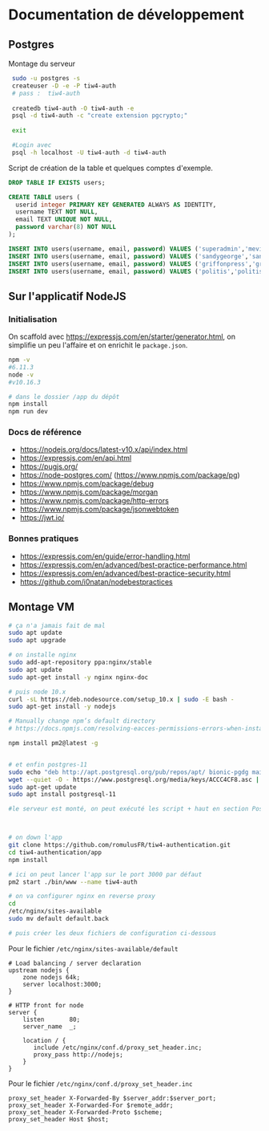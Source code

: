 Documentation de développement
==============================


Postgres
---------

Montage du serveur
 
```bash
 sudo -u postgres -s
 createuser -D -e -P tiw4-auth
 # pass :  tiw4-auth
 
 createdb tiw4-auth -O tiw4-auth -e
 psql -d tiw4-auth -c "create extension pgcrypto;"
 
 exit

 #Login avec 
 psql -h localhost -U tiw4-auth -d tiw4-auth
```
 
Script de création de la table et quelques comptes d'exemple.

```sql
DROP TABLE IF EXISTS users;

CREATE TABLE users (
  userid integer PRIMARY KEY GENERATED ALWAYS AS IDENTITY,
  username TEXT NOT NULL,
  email TEXT UNIQUE NOT NULL,
  password varchar(8) NOT NULL
);

INSERT INTO users(username, email, password) VALUES ('superadmin','mevin.kitnick@hotmail.com','iloveu');
INSERT INTO users(username, email, password) VALUES ('sandygeorge','sandy.george@hotmail.com','zuley03');
INSERT INTO users(username, email, password) VALUES ('griffonpress','griffonpress@gmail.com','Skylar7');
INSERT INTO users(username, email, password) VALUES ('politis','politis@hotmail.com','derby5');
```

Sur l'applicatif NodeJS
-----------------------


### Initialisation


On scaffold avec <https://expressjs.com/en/starter/generator.html>, on simplifie un peu l'affaire et on enrichit le `package.json`.

```bash
npm -v
#6.11.3
node -v
#v10.16.3

# dans le dossier /app du dépôt
npm install
npm run dev
```



### Docs de référence

* <https://nodejs.org/docs/latest-v10.x/api/index.html>
* <https://expressjs.com/en/api.html>
* <https://pugjs.org/>
* <https://node-postgres.com/> (<https://www.npmjs.com/package/pg>)
* <https://www.npmjs.com/package/debug>
* <https://www.npmjs.com/package/morgan>
* <https://www.npmjs.com/package/http-errors>
* <https://www.npmjs.com/package/jsonwebtoken>
* <https://jwt.io/>




### Bonnes pratiques 

* <https://expressjs.com/en/guide/error-handling.html>
* <https://expressjs.com/en/advanced/best-practice-performance.html>
* <https://expressjs.com/en/advanced/best-practice-security.html>
* <https://github.com/i0natan/nodebestpractices>




Montage VM
----------

```bash
# ça n'a jamais fait de mal
sudo apt update
sudo apt upgrade

# on installe nginx
sudo add-apt-repository ppa:nginx/stable
sudo apt update
sudo apt-get install -y nginx nginx-doc

# puis node 10.x
curl -sL https://deb.nodesource.com/setup_10.x | sudo -E bash -  
sudo apt-get install -y nodejs  

# Manually change npm’s default directory
# https://docs.npmjs.com/resolving-eacces-permissions-errors-when-installing-packages-globally

npm install pm2@latest -g


# et enfin postgres-11
sudo echo "deb http://apt.postgresql.org/pub/repos/apt/ bionic-pgdg main" | sudo tee  /etc/apt/sources.list.d/pgdg.list > /dev/null
wget --quiet -O - https://www.postgresql.org/media/keys/ACCC4CF8.asc | sudo apt-key add -
sudo apt-get update
sudo apt install postgresql-11

#le serveur est monté, on peut exécuté les script + haut en section Postgres



# on down l'app
git clone https://github.com/romulusFR/tiw4-authentication.git
cd tiw4-authentication/app
npm install

# ici on peut lancer l'app sur le port 3000 par défaut
pm2 start ./bin/www --name tiw4-auth

# on va configurer nginx en reverse proxy
cd 
/etc/nginx/sites-available
sudo mv default default.back

# puis créer les deux fichiers de configuration ci-dessous
```

Pour le fichier `/etc/nginx/sites-available/default`
```nginx
# Load balancing / server declaration
upstream nodejs {
    zone nodejs 64k;
    server localhost:3000;
}

# HTTP front for node
server {
    listen       80;
    server_name  _;

    location / {
       include /etc/nginx/conf.d/proxy_set_header.inc;
       proxy_pass http://nodejs;
    }
}
```


Pour le fichier `/etc/nginx/conf.d/proxy_set_header.inc`

```nginx
proxy_set_header X-Forwarded-By $server_addr:$server_port;
proxy_set_header X-Forwarded-For $remote_addr;
proxy_set_header X-Forwarded-Proto $scheme;
proxy_set_header Host $host;
```